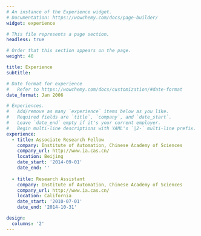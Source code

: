 ```yaml
---
# An instance of the Experience widget.
# Documentation: https://wowchemy.com/docs/page-builder/
widget: experience

# This file represents a page section.
headless: true

# Order that this section appears on the page.
weight: 40

title: Experience
subtitle:

# Date format for experience
#   Refer to https://wowchemy.com/docs/customization/#date-format
date_format: Jan 2006

# Experiences.
#   Add/remove as many `experience` items below as you like.
#   Required fields are `title`, `company`, and `date_start`.
#   Leave `date_end` empty if it's your current employer.
#   Begin multi-line descriptions with YAML's `|2-` multi-line prefix.
experience:
  - title: Associate Research Fellow
    company: Institute of Automation, Chinese Academy of Sciences
    company_url: http://www.ia.cas.cn/
    location: Beijing
    date_start: '2014-09-01'
    date_end: ''
        
  - title: Research Assistant
    company: Institute of Automation, Chinese Academy of Sciences
    company_url: http://www.ia.cas.cn/
    location: California
    date_start: '2010-07-01'
    date_end: '2014-10-31'

design:
  columns: '2'
---
```

